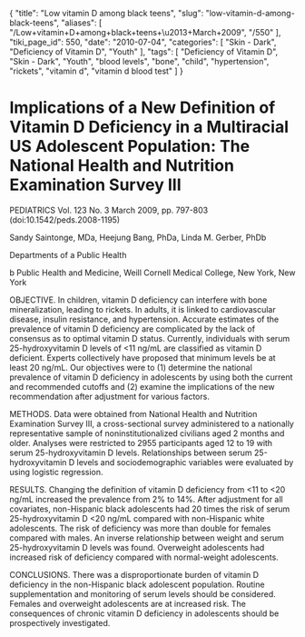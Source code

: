 {
    "title": "Low vitamin D among black teens",
    "slug": "low-vitamin-d-among-black-teens",
    "aliases": [
        "/Low+vitamin+D+among+black+teens+\u2013+March+2009",
        "/550"
    ],
    "tiki_page_id": 550,
    "date": "2010-07-04",
    "categories": [
        "Skin - Dark",
        "Deficiency of Vitamin D",
        "Youth"
    ],
    "tags": [
        "Deficiency of Vitamin D",
        "Skin - Dark",
        "Youth",
        "blood levels",
        "bone",
        "child",
        "hypertension",
        "rickets",
        "vitamin d",
        "vitamin d blood test"
    ]
}


# Implications of a New Definition of Vitamin D Deficiency in a Multiracial US Adolescent Population: The National Health and Nutrition Examination Survey III

PEDIATRICS Vol. 123 No. 3 March 2009, pp. 797-803 (doi:10.1542/peds.2008-1195)

Sandy Saintonge, MDa, Heejung Bang, PhDa, Linda M. Gerber, PhDb

Departments of a Public Health

b Public Health and Medicine, Weill Cornell Medical College, New York, New York

OBJECTIVE. In children, vitamin D deficiency can interfere with bone mineralization, leading to rickets. In adults, it is linked to cardiovascular disease, insulin resistance, and hypertension. Accurate estimates of the prevalence of vitamin D deficiency are complicated by the lack of consensus as to optimal vitamin D status. Currently, individuals with serum 25-hydroxyvitamin D levels of <11 ng/mL are classified as vitamin D deficient. Experts collectively have proposed that minimum levels be at least 20 ng/mL. Our objectives were to (1) determine the national prevalence of vitamin D deficiency in adolescents by using both the current and recommended cutoffs and (2) examine the implications of the new recommendation after adjustment for various factors.

METHODS. Data were obtained from National Health and Nutrition Examination Survey III, a cross-sectional survey administered to a nationally representative sample of noninstitutionalized civilians aged 2 months and older. Analyses were restricted to 2955 participants aged 12 to 19 with serum 25-hydroxyvitamin D levels. Relationships between serum 25-hydroxyvitamin D levels and sociodemographic variables were evaluated by using logistic regression.

RESULTS. Changing the definition of vitamin D deficiency from <11 to <20 ng/mL increased the prevalence from 2% to 14%. After adjustment for all covariates, non-Hispanic black adolescents had 20 times the risk of serum 25-hydroxyvitamin D <20 ng/mL compared with non-Hispanic white adolescents. The risk of deficiency was more than double for females compared with males. An inverse relationship between weight and serum 25-hydroxyvitamin D levels was found. Overweight adolescents had increased risk of deficiency compared with normal-weight adolescents.

CONCLUSIONS. There was a disproportionate burden of vitamin D deficiency in the non-Hispanic black adolescent population. Routine supplementation and monitoring of serum levels should be considered. Females and overweight adolescents are at increased risk. The consequences of chronic vitamin D deficiency in adolescents should be prospectively investigated.